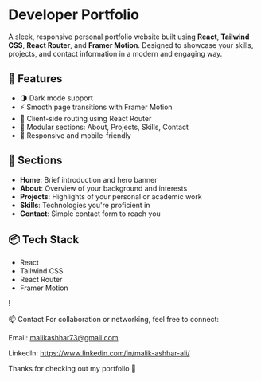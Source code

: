 # Developer Portfolio

A sleek, responsive personal portfolio website built using **React**, **Tailwind CSS**, **React Router**, and **Framer Motion**. Designed to showcase your skills, projects, and contact information in a modern and engaging way.

## 🚀 Features

- 🌗 Dark mode support
- ⚡ Smooth page transitions with Framer Motion
- 🧭 Client-side routing using React Router
- 💼 Modular sections: About, Projects, Skills, Contact
- 🎯 Responsive and mobile-friendly

## 📁 Sections

- **Home**: Brief introduction and hero banner
- **About**: Overview of your background and interests
- **Projects**: Highlights of your personal or academic work
- **Skills**: Technologies you're proficient in
- **Contact**: Simple contact form to reach you

## 📦 Tech Stack

- React
- Tailwind CSS
- React Router
- Framer Motion

!

📫 Contact
For collaboration or networking, feel free to connect:

Email: malikashhar73@gmail.com

LinkedIn: https://www.linkedin.com/in/malik-ashhar-ali/

Thanks for checking out my portfolio 🙌

